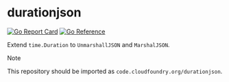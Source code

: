 # durationjson
[![Go Report Card](https://goreportcard.com/badge/code.cloudfoundry.org/durationjson)](https://goreportcard.com/report/code.cloudfoundry.org/durationjson)
[![Go Reference](https://pkg.go.dev/badge/code.cloudfoundry.org/durationjson.svg)](https://pkg.go.dev/code.cloudfoundry.org/durationjson)

Extend `time.Duration` to `UnmarshallJSON` and `MarshalJSON`.

> [!NOTE]
>
> This repository should be imported as `code.cloudfoundry.org/durationjson`.
